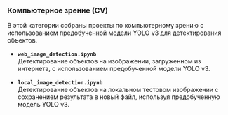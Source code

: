 ### Компьютерное зрение (CV)

В этой категории собраны проекты по компьютерному зрению с использованием предобученной модели YOLO v3 для детектирования объектов.

- **`web_image_detection.ipynb`**  
  Детектирование объектов на изображении, загруженном из интернета, с использованием предобученной модели YOLO v3.

- **`local_image_detection.ipynb`**  
  Детектирование объектов на локальном тестовом изображении с сохранением результата в новый файл, используя предобученную модель YOLO v3.
